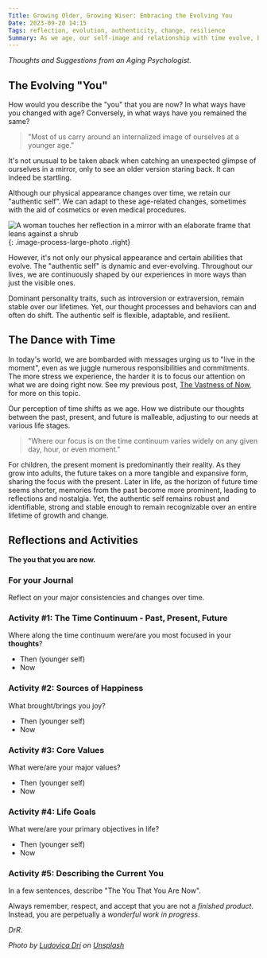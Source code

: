```yaml
---
Title: Growing Older, Growing Wiser: Embracing the Evolving You
Date: 2023-09-20 14:15
Tags: reflection, evolution, authenticity, change, resilience
Summary: As we age, our self-image and relationship with time evolve, but our core self remains. Reflecting on past and present can provide insights into our changing perspectives.
---
```


_Thoughts and Suggestions from an Aging Psychologist._

## The Evolving "You"

How would you describe the "you" that you are now? In what ways have you changed with age? Conversely, in what ways have you remained the same?

> "Most of us carry around an internalized image of ourselves at a younger age."

It's not unusual to be taken aback when catching an unexpected glimpse of ourselves in a mirror, only to see an older version staring back. It can indeed be startling.

Although our physical appearance changes over time, we retain our "authentic self". We can adapt to these age-related changes, sometimes with the aid of cosmetics or even medical procedures.

![A woman touches her reflection in a mirror with an elaborate frame that leans against a shrub]({static}/images/ludovica-dri-D_6uy5jvGGo-unsplash.jpg){: .image-process-large-photo .right}

However, it's not only our physical appearance and certain abilities that evolve. The "authentic self" is dynamic and ever-evolving. Throughout our lives, we are continuously shaped by our experiences in more ways than just the visible ones.

Dominant personality traits, such as introversion or extraversion, remain stable over our lifetimes. Yet, our thought processes and behaviors can and often do shift. The authentic self is flexible, adaptable, and resilient.

## The Dance with Time

In today's world, we are bombarded with messages urging us to "live in the moment", even as we juggle numerous responsibilities and commitments. The more stress we experience, the harder it is to focus our attention on what we are doing right now. See my previous post, [The Vastness of Now]({filename}focus-on-now.md), for more on this topic.

Our perception of time shifts as we age. How we distribute our thoughts between the past, present, and future is malleable, adjusting to our needs at various life stages.

> "Where our focus is on the time continuum varies widely on any given day, hour, or even moment."

For children, the present moment is predominantly their reality. As they grow into adults, the future takes on a more tangible and expansive form, sharing the focus with the present. Later in life, as the horizon of future time seems shorter, memories from the past become more prominent, leading to reflections and nostalgia. Yet, the authentic self remains robust and identifiable, strong and stable enough to remain recognizable over an entire lifetime of growth and change.

## Reflections and Activities

**The you that you are now.**

### For your Journal

Reflect on your major consistencies and changes over time.

### Activity #1: The Time Continuum - Past, Present, Future

Where along the time continuum were/are you most focused in your **thoughts**?

- Then (younger self)
- Now

### Activity #2: Sources of Happiness

What brought/brings you joy?

- Then (younger self)
- Now

### Activity #3: Core Values

What were/are your major values?

- Then (younger self)
- Now

### **Activity #4**: Life **Goals**

What were/are your primary objectives in life?

- Then (younger self)
- Now

### Activity #5: Describing the Current You

In a few sentences, describe "The You That You Are Now".

Always remember, respect, and accept that you are not a _finished product_. Instead, you are perpetually a _wonderful work in progress_.

_DrR_.

_Photo by [Ludovica Dri](https://unsplash.com/@ludovicadri) on [Unsplash](https://unsplash.com/photos/D_6uy5jvGGo)_
